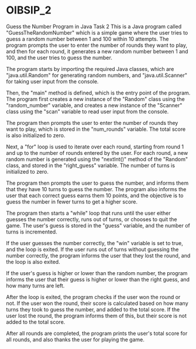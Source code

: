 # OIBSIP_2
Guess the Number Program in Java Task 2
This is a Java program called "GuessTheRandomNumber" which is a simple game where the user tries to guess a random number between 1 and 100 within 10 attempts. The program prompts the user to enter the number of rounds they want to play, and then for each round, it generates a new random number between 1 and 100, and the user tries to guess the number.

The program starts by importing the required Java classes, which are "java.util.Random" for generating random numbers, and "java.util.Scanner" for taking user input from the console.

Then, the "main" method is defined, which is the entry point of the program. The program first creates a new instance of the "Random" class using the "random_number" variable, and creates a new instance of the "Scanner" class using the "scan" variable to read user input from the console.

The program then prompts the user to enter the number of rounds they want to play, which is stored in the "num_rounds" variable. The total score is also initialized to zero.

Next, a "for" loop is used to iterate over each round, starting from round 1 and up to the number of rounds entered by the user. For each round, a new random number is generated using the "nextInt()" method of the "Random" class, and stored in the "right_guess" variable. The number of turns is initialized to zero.

The program then prompts the user to guess the number, and informs them that they have 10 turns to guess the number. The program also informs the user that each correct guess earns them 10 points, and the objective is to guess the number in fewer turns to get a higher score.

The program then starts a "while" loop that runs until the user either guesses the number correctly, runs out of turns, or chooses to quit the game. The user's guess is stored in the "guess" variable, and the number of turns is incremented.

If the user guesses the number correctly, the "win" variable is set to true, and the loop is exited. If the user runs out of turns without guessing the number correctly, the program informs the user that they lost the round, and the loop is also exited.

If the user's guess is higher or lower than the random number, the program informs the user that their guess is higher or lower than the right guess, and how many turns are left.

After the loop is exited, the program checks if the user won the round or not. If the user won the round, their score is calculated based on how many turns they took to guess the number, and added to the total score. If the user lost the round, the program informs them of this, but their score is not added to the total score.

After all rounds are completed, the program prints the user's total score for all rounds, and also thanks the user for playing the game.
